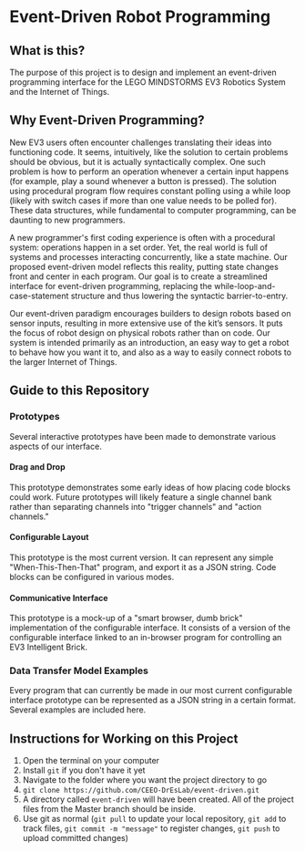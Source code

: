 # Event-Driven Robot Programming

## What is this?
The purpose of this project is to design and implement an event-driven programming interface for the LEGO MINDSTORMS EV3 Robotics System and the Internet of Things.

## Why Event-Driven Programming?
New EV3 users often encounter challenges translating their ideas into functioning code. It seems, intuitively, like the solution to certain problems should be obvious, but it is actually syntactically complex. One such problem is how to perform an operation whenever a certain input happens (for example, play a sound whenever a button is pressed). The solution using procedural program flow requires constant polling using a while loop (likely with switch cases if more than one value needs to be polled for). These data structures, while fundamental to computer programming, can be daunting to new programmers.

A new programmer's first coding experience is often with a procedural system: operations happen in a set order. Yet, the real world is full of systems and processes interacting concurrently, like a state machine. Our proposed event-driven model reflects this reality, putting state changes front and center in each program. Our goal is to create a streamlined interface for event-driven programming, replacing the while-loop-and-case-statement structure and thus lowering the syntactic barrier-to-entry. 

Our event-driven paradigm encourages builders to design robots based on sensor inputs, resulting in more extensive use of the kit’s sensors. It puts the focus of robot design on physical robots rather than on code. Our system is intended primarily as an introduction, an easy way to get a robot to behave how you want it to, and also as a way to easily connect robots to the larger Internet of Things.

## Guide to this Repository

### Prototypes
Several interactive prototypes have been made to demonstrate various aspects of our interface.

#### Drag and Drop
This prototype demonstrates some early ideas of how placing code blocks could work. Future prototypes will likely feature a single channel bank rather than separating channels into "trigger channels" and "action channels."

#### Configurable Layout
This prototype is the most current version. It can represent any simple "When-This-Then-That" program, and export it as a JSON string. Code blocks can be configured in various modes.

#### Communicative Interface
This prototype is a mock-up of a "smart browser, dumb brick" implementation of the configurable interface. It consists of a version of the configurable interface linked to an in-browser program for controlling an EV3 Intelligent Brick.

### Data Transfer Model Examples
Every program that can currently be made in our most current configurable interface prototype can be represented as a JSON string in a certain format. Several examples are included here.

## Instructions for Working on this Project
1. Open the terminal on your computer
2. Install `git` if you don't have it yet
3. Navigate to the folder where you want the project directory to go
4. `git clone https://github.com/CEEO-DrEsLab/event-driven.git`
5. A directory called `event-driven` will have been created. All of the project files from the Master branch should be inside.
6. Use git as normal (`git pull` to update your local repository, `git add` to track files, `git commit -m "message"` to register changes, `git push` to upload committed changes)